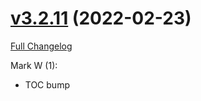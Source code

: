 # [v3.2.11](https://github.com/Kiatra/BlizzMove/tree/v3.2.11) (2022-02-23)

[Full Changelog](https://github.com/Kiatra/BlizzMove/compare/v3.2.10...v3.2.11)

Mark W (1):

- TOC bump


